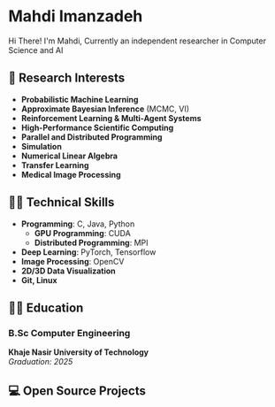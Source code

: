 # Mahdi Imanzadeh

Hi There! I'm Mahdi, Currently an independent researcher in Computer Science and AI  

## 📔 Research Interests
- **Probabilistic Machine Learning**  
- **Approximate Bayesian Inference** (MCMC, VI)  
- **Reinforcement Learning & Multi-Agent Systems**  
- **High-Performance Scientific Computing**  
- **Parallel and Distributed Programming**  
- **Simulation**  
- **Numerical Linear Algebra**
- **Transfer Learning**
- **Medical Image Processing**


## 👨‍💻 Technical Skills
- **Programming**: C, Java, Python  
  - **GPU Programming**: CUDA  
  - **Distributed Programming**: MPI  
- **Deep Learning**: PyTorch, Tensorflow 
- **Image Processing**: OpenCV  
- **2D/3D Data Visualization**  
- **Git, Linux**  

## 👨‍🎓 Education  
### **B.Sc Computer Engineering**  
**Khaje Nasir University of Technology**  
_Graduation: 2025_  

## 💻 Open Source Projects
